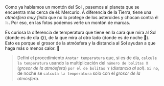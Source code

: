 <gs-attire attire-url="https://raw.githubusercontent.com/MumukiProject/mumuki-guia-gobstones-practica-integradora-primaria-ii/master/assets/attires/config_1551194860476.json"></gs-attire>

<gs-toolbox toolbox-url="https://raw.githubusercontent.com/MumukiProject/mumuki-guia-gobstones-practica-integradora-primaria-ii/master/assets/toolbox_1552416002661.xml"></gs-toolbox>

Como ya hablamos un montón del Sol , pasemos al planeta que se encuentra más cerca de él: Mercurio. A diferencia de la Tierra, tiene una _atmósfera muy finita_ que no lo protege de los asteroides y chocan contra él :collision:. Por eso, en las fotos podemos verle un montón de marcas. 

Es curiosa la diferencia de temperatura que tiene en la cara que mira al Sol (donde es de día :sun_with_face:), de la que mira al otro lado (donde es de noche :new_moon_with_face:). Esto es porque el grosor de la atmósfera y la distancia al Sol ayudan a que haga más o menos calor. :grimacing:

> Definí el procedimiento `Anotar temperatura` que, si es de día, `calcule la temperatura` usando la multiplicación del `número de bolitas X` (_grosor de la atmósfera_) `por el de bolitas Y` (_distancia al sol_). `Si no`, de noche se `calcula la temperatura` solo con el _grosor de la atmósfera_.